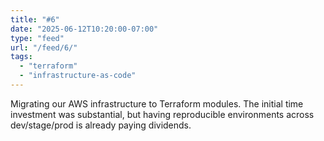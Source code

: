 ```yaml
---
title: "#6"
date: "2025-06-12T10:20:00-07:00"
type: "feed"
url: "/feed/6/"
tags:
  - "terraform"
  - "infrastructure-as-code"
---
```


Migrating our AWS infrastructure to Terraform modules. The initial time investment was substantial, but having reproducible environments across dev/stage/prod is already paying dividends.
